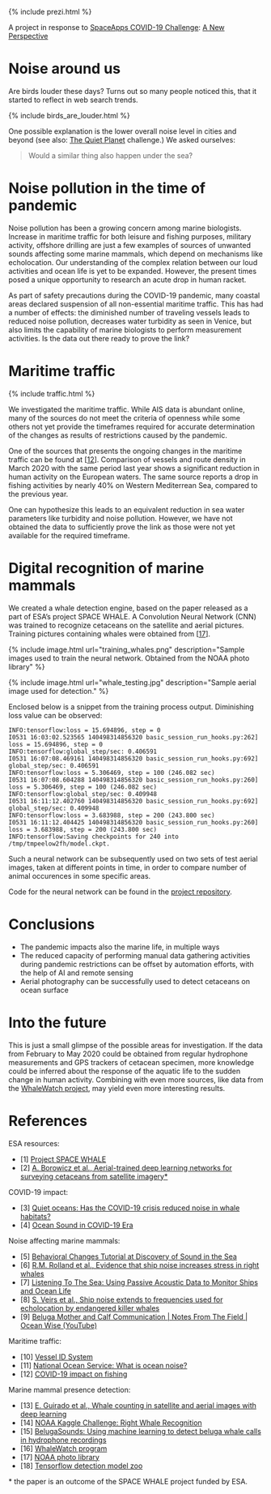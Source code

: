 
{% include prezi.html %}

A project in response to [SpaceApps COVID-19 Challenge](https://covid19.spaceappschallenge.org): [A New Perspective](https://covid19.spaceappschallenge.org/challenges/covid-challenges/a-new-perspective)

# Noise around us
Are birds louder these days? Turns out so many people noticed this, that it started to reflect in web search trends.

{% include birds_are_louder.html %}

One possible explanation is the lower overall noise level in cities and beyond (see also: [The Quiet Planet](https://covid19.spaceappschallenge.org/challenges/covid-challenges/quiet-planet) challenge.) We asked ourselves:

> Would a similar thing also happen under the sea?

# Noise pollution in the time of pandemic
Noise pollution has been a growing concern among marine biologists. Increase in maritime traffic for both leisure and fishing purposes, military activity, offshore drilling are just a few examples of sources of unwanted sounds affecting some marine mammals, which depend on mechanisms like echolocation. Our understanding of the complex relation between our loud activities and ocean life is yet to be expanded. However, the present times posed a unique opportunity to research an acute drop in human racket.

As part of safety precautions during the COVID-19 pandemic, many coastal areas declared suspension of all non-essential maritime traffic. This has had a number of effects: the diminished number of traveling vessels leads to reduced noise pollution, decreases water turbidity as seen in Venice, but also limits the capability of marine biologists to perform measurement activities. Is the data out there ready to prove the link?

# Maritime traffic

{% include traffic.html %}

We investigated the maritime traffic. While AIS data is abundant online, many of the sources do not meet the criteria of openness while some others not yet provide the timeframes required for accurate determination of the changes as results of restrictions caused by the pandemic.

One of the sources that presents the ongoing changes in the maritime traffic can be found at \[[12]\]. Comparison of vessels and route density in March 2020 with the same period last year shows a significant reduction in human activity on the European waters. The same source reports a drop in fishing activities by nearly 40% on Western Mediterrean Sea, compared to the previous year.

One can hypothesize this leads to an equivalent reduction in sea water parameters like turbidity and noise pollution. However, we have not obtained the data to sufficiently prove the link as those were not yet available for the required timeframe.

# Digital recognition of marine mammals
We created a whale detection engine, based on the paper released as a part of ESA’s project SPACE WHALE. A Convolution Neural Network (CNN) was trained to recognize cetaceans on the satellite and aerial pictures.
Training pictures containing whales were obtained from \[[17]\].

{% include image.html url="training_whales.png" description="Sample images used to train the neural network. Obtained from the NOAA photo library" %}

{% include image.html url="whale_testing.jpg" description="Sample aerial image used for detection." %}

Enclosed below is a snippet from the training process output. Diminishing loss value can be observed:
```
INFO:tensorflow:loss = 15.694896, step = 0
I0531 16:03:02.523565 140498314856320 basic_session_run_hooks.py:262] loss = 15.694896, step = 0
INFO:tensorflow:global_step/sec: 0.406591
I0531 16:07:08.469161 140498314856320 basic_session_run_hooks.py:692] global_step/sec: 0.406591
INFO:tensorflow:loss = 5.306469, step = 100 (246.082 sec)
I0531 16:07:08.604288 140498314856320 basic_session_run_hooks.py:260] loss = 5.306469, step = 100 (246.082 sec)
INFO:tensorflow:global_step/sec: 0.409948
I0531 16:11:12.402760 140498314856320 basic_session_run_hooks.py:692] global_step/sec: 0.409948
INFO:tensorflow:loss = 3.683988, step = 200 (243.800 sec)
I0531 16:11:12.404425 140498314856320 basic_session_run_hooks.py:260] loss = 3.683988, step = 200 (243.800 sec)
INFO:tensorflow:Saving checkpoints for 240 into /tmp/tmpeelow2fh/model.ckpt.
```
Such a neural network can be subsequently used on two sets of test aerial images, taken at different points in time, in order to compare number of animal occurences in some specific areas.

Code for the neural network can be found in the [project repository][19].

# Conclusions
- The pandemic impacts also the marine life, in multiple ways
- The reduced capacity of performing manual data gathering activities during pandemic restrictions can be offset by automation efforts, with the help of AI and remote sensing
- Aerial photography can be successfully used to detect cetaceans on ocean surface

# Into the future
This is just a small glimpse of the possible areas for investigation. If the data from February to May 2020 could be obtained from regular hydrophone measurements and GPS trackers of cetacean specimen, more knowledge could be inferred about the response of the aquatic life to the sudden change in human activity. Combining with even more sources, like data from the [WhaleWatch project][16], may yield even more interesting results.

# References
ESA resources:
- \[1] [Project SPACE WHALE][1]
- \[2] [A. Borowicz et al., Aerial-trained deep learning networks for surveying cetaceans from satellite imagery*][2]

COVID-19 impact:
- \[3] [Quiet oceans: Has the COVID-19 crisis reduced noise in whale habitats?][3]
- \[4] [Ocean Sound in COVID-19 Era][4]

Noise affecting marine mammals:
- \[5] [Behavioral Changes Tutorial at Discovery of Sound in the Sea][5]
- \[6] [R.M. Rolland et al., Evidence that ship noise increases stress in right whales][6]
- \[7] [Listening To The Sea: Using Passive Acoustic Data to Monitor Ships and Ocean Life][7]
- \[8] [S. Veirs et al., Ship noise extends to frequencies used for echolocation by endangered killer whales][8]
- \[9] [Beluga Mother and Calf Communication \| Notes From The Field \| Ocean Wise (YouTube)][9]

Maritime traffic:
- \[10] [Vessel ID System][10]
- \[11] [National Ocean Service: What is ocean noise?][11]
- \[12] [COVID-19 impact on fishing][12]

Marine mammal presence detection:
- \[13] [E. Guirado et al., Whale counting in satellite and aerial images with deep learning][13]
- \[14] [NOAA Kaggle Challenge: Right Whale Recognition][14]
- \[15] [BelugaSounds: Using machine learning to detect beluga whale calls in hydrophone recordings][15]
- \[16] [WhaleWatch program][16]
- \[17] [NOAA photo library][17]
- \[18] [Tensorflow detection model zoo][18]

\* the paper is an outcome of the SPACE WHALE project funded by ESA.


[1]: https://business.esa.int/projects/spacewhale
[2]: https://journals.plos.org/plosone/article?id=10.1371/journal.pone.0212532
[3]: https://www.aquablog.ca/2020/04/quiet-oceans-has-the-covid-19-crisis-reduced-noise-in-whale-habitats/
[4]: https://iqoe.org/articles/ocean-sound-covid-19-era
[5]: https://dosits.org/tutorials/effects-introduction/behavioral-changes/
[6]: https://royalsocietypublishing.org/doi/full/10.1098/rspb.2011.2429
[7]: https://noaa.maps.arcgis.com/apps/Cascade/index.html?appid=c653c78262a7487da42149ebc86f80c2
[8]: https://www.ncbi.nlm.nih.gov/pmc/articles/PMC4800784/
[9]: https://www.youtube.com/watch?v=GLlNXd1dJkA
[10]: https://www.nasa.gov/mission_pages/station/research/news/b4h-3rd/eo-tracking-global-marine-traffic
[11]: https://oceanservice.noaa.gov/facts/ocean-noise.html
[12]: https://www.emodnet-humanactivities.eu/blog/?p=1258
[13]: https://www.nature.com/articles/s41598-019-50795-9
[14]: https://www.kaggle.com/c/noaa-right-whale-recognition/data
[15]: https://github.com/Microsoft/belugasounds
[16]: https://www.fisheries.noaa.gov/west-coast/marine-mammal-protection/whalewatch
[17]: https://www.photolib.noaa.gov/Collections
[18]: https://github.com/tensorflow/models/blob/master/research/object_detection/g3doc/detection_model_zoo.md
[19]: https://github.com/HummingWaves/hummingwaves